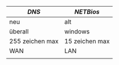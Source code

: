 | *$DNS$*             | *$NETBios$*        |
| --------------- | -------------- |
| neu             | alt            |
| überall         | windows        |
| 255 zeichen max | 15 zeichen max |
| WAN             | LAN            |
|                 |                |

